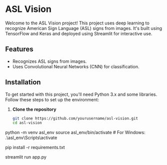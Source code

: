 # ASL Vision

Welcome to the ASL Vision project! This project uses deep learning to recognize American Sign Language (ASL) signs from images. It's built using TensorFlow and Keras and deployed using Streamlit for interactive use.

## Features
- Recognizes ASL signs from images.
- Uses Convolutional Neural Networks (CNN) for classification.

## Installation

To get started with this project, you'll need Python 3.x and some libraries. Follow these steps to set up the environment:

1. **Clone the repository**
   ```bash
   git clone https://github.com/yourusername/asl-vision.git
   cd asl-vision

python -m venv asl_env
source asl_env/bin/activate  # For Windows: .\asl_env\Scripts\activate

pip install -r requirements.txt

streamlit run app.py

